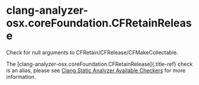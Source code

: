# clang-analyzer-osx.coreFoundation.CFRetainRelease

Check for null arguments to CFRetain/CFRelease/CFMakeCollectable.

The [clang-analyzer-osx.coreFoundation.CFRetainRelease]{.title-ref}
check is an alias, please see [Clang Static Analyzer Available
Checkers](https://clang.llvm.org/docs/analyzer/checkers.html#osx-corefoundation-cfretainrelease)
for more information.
